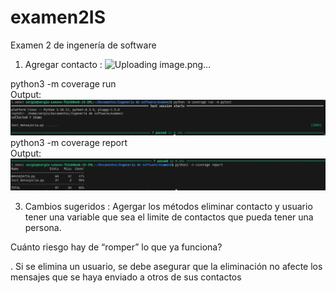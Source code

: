 # examen2IS
Examen 2 de ingenería de software
1. Agregar contacto : ![Uploading image.png…]()

python3 -m coverage run      
Output:      
![Pytest1](images/pts.png)
python3 -m coverage report      
Output:      
![Pytest2](images/pytest2.png)


3. Cambios sugeridos :
    Agergar los métodos eliminar contacto y usuario
    tener una variable que sea el limite de contactos que pueda tener una persona.
   
Cuánto riesgo hay de “romper” lo que ya funciona?

. Si se elimina un usuario, se debe asegurar que la eliminación no afecte los mensajes que se haya enviado a otros de sus contactos
